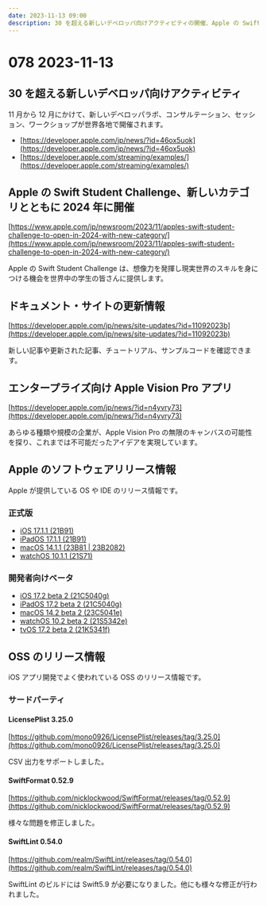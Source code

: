 ```yaml
---
date: 2023-11-13 09:00
description: 30 を超える新しいデベロッパ向けアクティビティの開催、Apple の Swift Student Challenge、新しいカテゴリとともに 2024 年に開催、ほか
---
```

# 078 2023-11-13

## 30 を超える新しいデベロッパ向けアクティビティ

11 月から 12 月にかけて、新しいデベロッパラボ、コンサルテーション、セッション、ワークショップが世界各地で開催されます。

- [https://developer.apple.com/jp/news/?id=46ox5uok](https://developer.apple.com/jp/news/?id=46ox5uok)
- [https://developer.apple.com/streaming/examples/](https://developer.apple.com/streaming/examples/)

## Apple の Swift Student Challenge、新しいカテゴリとともに 2024 年に開催

[https://www.apple.com/jp/newsroom/2023/11/apples-swift-student-challenge-to-open-in-2024-with-new-category/](https://www.apple.com/jp/newsroom/2023/11/apples-swift-student-challenge-to-open-in-2024-with-new-category/)

Apple の Swift Student Challenge は、想像力を発揮し現実世界のスキルを身につける機会を世界中の学生の皆さんに提供します。

## ドキュメント・サイトの更新情報

[https://developer.apple.com/jp/news/site-updates/?id=11092023b](https://developer.apple.com/jp/news/site-updates/?id=11092023b)

新しい記事や更新された記事、チュートリアル、サンプルコードを確認できます。

## エンタープライズ向け Apple Vision Pro アプリ

[https://developer.apple.com/jp/news/?id=n4yvry73](https://developer.apple.com/jp/news/?id=n4yvry73)

あらゆる種類や規模の企業が、Apple Vision Pro の無限のキャンバスの可能性を探り、これまでは不可能だったアイデアを実現しています。

## Apple のソフトウェアリリース情報

Apple が提供している OS や IDE のリリース情報です。

### 正式版

- [iOS 17.1.1 (21B91)](https://developer.apple.com/news/releases/?id=11072023d)
- [iPadOS 17.1.1 (21B91)](https://developer.apple.com/news/releases/?id=11072023c)
- [macOS 14.1.1 (23B81 | 23B2082)](https://developer.apple.com/news/releases/?id=11072023b)
- [watchOS 10.1.1 (21S71)](https://developer.apple.com/news/releases/?id=11072023a)

### 開発者向けベータ

- [iOS 17.2 beta 2 (21C5040g)](https://developer.apple.com/news/releases/?id=11092023e)
- [iPadOS 17.2 beta 2 (21C5040g)](https://developer.apple.com/news/releases/?id=11092023d)
- [macOS 14.2 beta 2 (23C5041e)](https://developer.apple.com/news/releases/?id=11092023c)
- [watchOS 10.2 beta 2 (21S5342e)](https://developer.apple.com/news/releases/?id=11092023b)
- [tvOS 17.2 beta 2 (21K5341f)](https://developer.apple.com/news/releases/?id=11092023a)

## OSS のリリース情報

iOS アプリ開発でよく使われている OSS のリリース情報です。

### サードパーティ

#### LicensePlist 3.25.0

[https://github.com/mono0926/LicensePlist/releases/tag/3.25.0](https://github.com/mono0926/LicensePlist/releases/tag/3.25.0)

CSV 出力をサポートしました。

#### SwiftFormat 0.52.9

[https://github.com/nicklockwood/SwiftFormat/releases/tag/0.52.9](https://github.com/nicklockwood/SwiftFormat/releases/tag/0.52.9)

様々な問題を修正しました。

#### SwiftLint 0.54.0

[https://github.com/realm/SwiftLint/releases/tag/0.54.0](https://github.com/realm/SwiftLint/releases/tag/0.54.0)

SwiftLint のビルドには Swift5.9 が必要になりました。他にも様々な修正が行われました。

